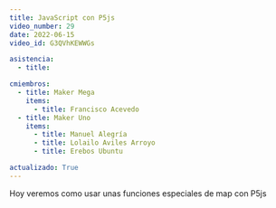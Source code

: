 ```yaml
---
title: JavaScript con P5js
video_number: 29
date: 2022-06-15
video_id: G3QVhKEWWGs

asistencia:
  - title:

cmiembros:
  - title: Maker Mega
    items:
      - title: Francisco Acevedo
  - title: Maker Uno
    items:
      - title: Manuel Alegría
      - title: Lolailo Aviles Arroyo
      - title: Erebos Ubuntu

actualizado: True
---
```


Hoy veremos como usar unas funciones especiales de map con P5js